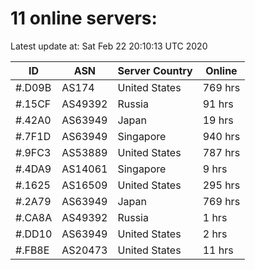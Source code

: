 # 11 online servers:

Latest update at: Sat Feb 22 20:10:13 UTC 2020

| ID | ASN | Server Country | Online |
| -- | --- | -------------- | ------ |
| #.D09B | AS174 | United States | 769 hrs |
| #.15CF | AS49392 | Russia | 91 hrs |
| #.42A0 | AS63949 | Japan | 19 hrs |
| #.7F1D | AS63949 | Singapore | 940 hrs |
| #.9FC3 | AS53889 | United States | 787 hrs |
| #.4DA9 | AS14061 | Singapore | 9 hrs |
| #.1625 | AS16509 | United States | 295 hrs |
| #.2A79 | AS63949 | Japan | 769 hrs |
| #.CA8A | AS49392 | Russia | 1 hrs |
| #.DD10 | AS63949 | United States | 2 hrs |
| #.FB8E | AS20473 | United States | 11 hrs |

